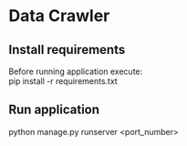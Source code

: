 # Data Crawler

## Install requirements

Before running application execute: <br />
pip install -r requirements.txt
 

## Run application
python manage.py runserver <port_number>